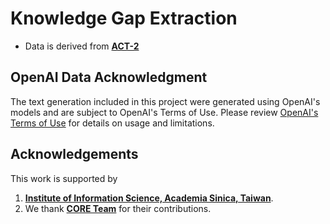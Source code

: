 # Knowledge Gap Extraction
- Data is derived from [**ACT-2**](https://github.com/oacore/ACT2)

## OpenAI Data Acknowledgment
The text generation included in this project were generated using OpenAI's models and are subject to OpenAI's Terms of Use. Please review [OpenAI's Terms of Use](https://openai.com/policies/terms-of-use) for details on usage and limitations.

## Acknowledgements
This work is supported by 
1. [**Institute of Information Science, Academia Sinica, Taiwan**](https://www.iis.sinica.edu.tw/en/index.html/).
2. We thank [**CORE Team**](https://github.com/oacore) for their contributions.
